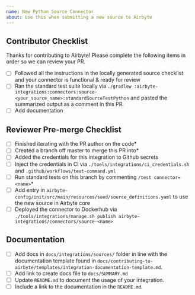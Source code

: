 ```yaml
---
name: New Python Source Connector
about: Use this when submitting a new source to Airbyte
--- 
```


## Contributor Checklist
Thanks for contributing to Airbyte! Please complete the following items in order so we can review your PR. 
- [ ] Followed all the instructions in the locally generated source checklist and your connector is functional & ready for review
- [ ] Ran the standard test suite locally via `./gradlew :airbyte-integrations:connectors:source-<your_source_name>:standardSourceTestPython` and pasted the summarized output as a comment in this PR.
- [ ] Add documentation

## Reviewer Pre-merge Checklist 
- [ ] Finished iterating with the PR author on the code*
- [ ] Created a branch off master to merge this PR into*
- [ ] Added the credentials for this integration to Github secrets 
- [ ] Inject the credentials in CI via `./tools/integrations/ci_credentials.sh` and `.github/workflows/test-command.yml`
- [ ] Run standard tests on this branch by commenting `/test connector=<name>`*
- [ ] Add entry in `airbyte-config/init/src/main/resources/seed/source_definitions.yaml` to use the new source in Airbyte core
- [ ] Deployed the connector to Dockerhub via `./tools/integrations/manage.sh publish airbyte-integrations/connectors/source-<name>`

## Documentation
- [ ] Add docs in `docs/integrations/sources/` folder in line with the documentation template found in `docs/contributing-to-airbyte/templates/integration-documentation-template.md`. 
- [ ] Add link to create docs file to `docs/SUMMARY.md`
- [ ] Update `README.md` to document the usage of your integration.
- [ ] Include a link to the documentation in the `README.md`.
